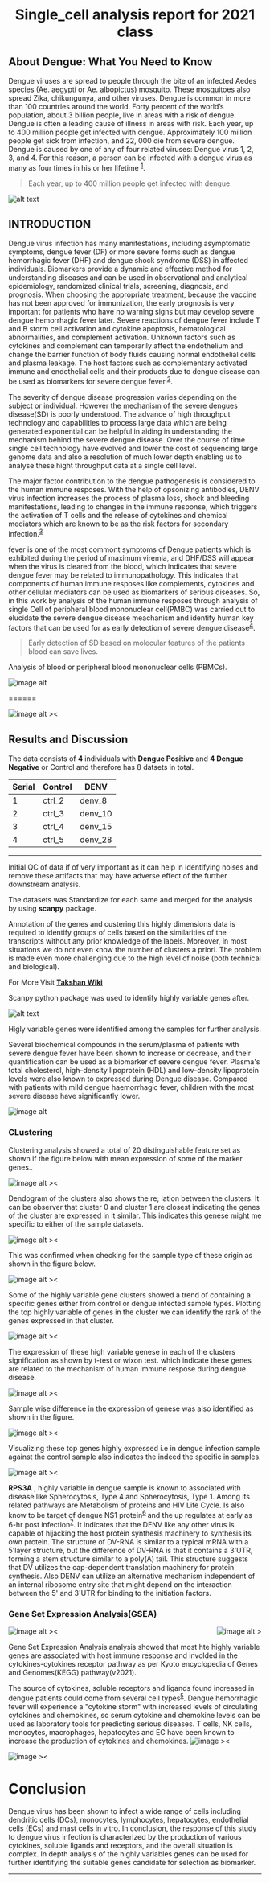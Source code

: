 <h1 align="center">  Single_cell analysis report for 2021 class </h1>

## About Dengue: What You Need to Know

Dengue viruses are spread to people through the bite of an infected Aedes species (Ae. aegypti or Ae. albopictus) mosquito. These mosquitoes also spread Zika, chikungunya, and other viruses.
Dengue is common in more than 100 countries around the world.
Forty percent of the world’s population, about 3 billion people, live in areas with a risk of dengue. Dengue is often a leading cause of illness in areas with risk.
Each year, up to 400 million people get infected with dengue. Approximately 100 million people get sick from infection, and 22, 000 die from severe dengue.
Dengue is caused by one of any of four related viruses: Dengue virus 1, 2, 3, and 4.  For this reason, a person can be infected with a dengue virus as many as four times in his or her lifetime <sup>[1](https://www.cdc.gov/dengue/index.html "CDC")</sup>.

> Each year, up to 400 million people get infected with dengue.

![alt text](./images/denv.png "Dengue Virus")

## INTRODUCTION

Dengue virus infection has many manifestations, including asymptomatic symptoms, dengue fever (DF) or more severe forms such as dengue hemorrhagic fever (DHF) and dengue shock syndrome (DSS) in affected individuals. Biomarkers provide a dynamic and effective method for understanding diseases and can be used in observational and analytical epidemiology, randomized clinical trials, screening, diagnosis, and prognosis. When choosing the appropriate  treatment, because the vaccine has not been approved for immunization, the early prognosis is very important for patients who have no warning signs but may develop severe dengue hemorrhagic fever later. Severe reactions of dengue fever include T and B storm cell activation and cytokine apoptosis, hematological abnormalities, and complement activation. Unknown factors such as cytokines and complement can temporarily affect the endothelium and change the barrier function of body fluids causing normal endothelial cells and plasma leakage. The host factors such as complementary activated immune and endothelial cells and their products due to dengue disease can be used as biomarkers for severe dengue fever.<sup>[2](https://dx.doi.org/10.1186%2Fs12929-015-0191-6 "DENV")</sup>.

The severity of dengue disease progression varies depending on the subject or individual. However the mechanism of the severe dengues disease(SD) is poorly understood. The advance of high throughput technology and capabilities to process large data which are being generated exponential can be helpful in aiding in understanding the mechanism behind the severe dengue disease. Over the course of time single cell technology have evolved and lower the cost of sequencing large genome data and also a resolution of much lower depth enabling us to analyse these hight throughput data at a single cell level.

The major factor contribution to the  dengue pathogenesis is considered to the human immune resposes. With the help of opsonizing antibodies, DENV virus infection increases the process of plasma loss, shock and bleeding manifestations, leading to changes in the immune response, which triggers the activation of T cells and the release of cytokines and chemical mediators which are known to be as the risk factors for secondary infection.<sup>[3](https://jbiomedsci.biomedcentral.com/articles/10.1186/s12929-015-0191-6#ref-CR3)</sup>

fever is one of the most commont symptoms of Dengue patients which is exhibited  during the period of maximum viremia, and DHF/DSS will appear when the virus is cleared from the blood, which indicates that severe dengue fever may be related to immunopathology. This indicates that components of human immune resposes like complements, cytokines and other cellular mediators can be used as biomarkers of serious diseases. So, in this work by analysis of the human immune resposes through analysis of single Cell of peripheral blood mononuclear cell(PMBC) was carried out to elucidate the severe dengue disease meachanism and identify human key factors that can be used for as early detection of severe dengue disease<sup>[4](https://jbiomedsci.biomedcentral.com/articles/10.1186/s12929-015-0191-6#ref-CR7)</sup>.

> Early detection of SD based on molecular features of the patients blood can save lives.

Analysis of blood or peripheral blood mononuclear cells (PBMCs).

![image alt](./images/biomarker.png "Dengue Virus")

======

![image alt  ><](./figures/scatterscatter.png "SAMPLE")

## Results and Discussion

The data consists of **4** individuals with **Dengue Positive** and **4 Dengue Negative** or Control and therefore has 8 datsets in total.

| Serial | Control | DENV    |
| ------ | ------- | ------- |
| 1      | ctrl_2  | denv_8  |
| 2      | ctrl_3  | denv_10 |
| 3      | ctrl_4  | denv_15 |
| 4      | ctrl_5  | denv_28 |

---

Initial QC of data if of very important as it can help in identifying noises and remove these artifacts that may have adverse effect of the further downstream analysis.

The datasets was Standardize  for each same and merged for  the analysis by using **scanpy** package.

Annotation of the genes and custering this highly dimensions data is required to identify groups of cells based on the similarities of the transcripts without any prior knowledge of the labels. Moreover, in most situations we do not even know the number of clusters a priori. The problem is made even more challenging due to the high level of noise (both technical and biological).

For More Visit  [**Takshan Wiki**](https://github.com/Takshan/Single_cell/wiki)

Scanpy python package was used to identify highly variable genes after.

![alt text](figures/filter_genes_dispersion_highly_variable_genes.png "Highly Variable Genes")

Higly variable genes were identified among the samples for further analysis.

Several biochemical compounds in the serum/plasma of patients with severe dengue fever have been shown to increase or decrease, and their quantification can be used as a biomarker of severe dengue fever. Plasma's total cholesterol, high-density lipoprotein (HDL) and low-density lipoprotein levels were also known to expressed during Dengue disease. Compared with patients with mild dengue haemorrhagic fever, children with the most severe disease have significantly lower.

![image alt ](figures/violin_final_violin.png)

### CLustering

Clustering analysis showed  a  total of 20 distinguishable feature set as shown if the figure below with mean expression of some of the marker genes..

![image alt ><](figures/dotplot___louvan.png)

Dendogram of  the clusters also shows the re; lation between the clusters.
It can be observer that cluster 0 and cluster 1 are closest indicating the genes of the cluster are expressed in it similar. This indicates this genese might me specific to either of the sample datasets.

![image alt  ><](figures/_dengogram.png)

This was confirmed when checking for the sample type of these origin as shown in the figure below.

![image alt  ><](figures/_output.png)

Some of the highly variable gene clusters showed a trend of containing a specific genes either from control or dengue infected sample types.
Plotting the top highly variable of genes in the cluster we can identify the rank of the genes expressed in that cluster.

![image alt  >< ](figures/rank_genes_groups_louvain_0.6_louvain_0.6_ov_test.png)

The expression of these high variable genese in each of the clusters signification as shown by t-test or wixon test. which indicate these genes are related to the  mechanism of human immune respose during dengue disease.

![image alt  ><](figures/heatmap_top_10_gene.png)

Sample wise difference in the expression of genese was also identified as shown in the figure.

![image alt  ><](figures/rank_genes_groups_type_DE_DENV.png)

Visualizing these top genes highly expressed i.e in dengue infection sample against the control sample also indicates the indeed the specific in samples.

![image alt  ><](figures/_sns_ogenes_across_all_clusters.png)

**RPS3A** , highly variable in dengue sample is known to associated with disease like Spherocytosis, Type 4 and Spherocytosis, Type 1. Among its related pathways are Metabolism of proteins and HIV Life Cycle. Is also know to be target of dengue NS1 protein<sup>[6](https://www.sciencedirect.com/science/article/pii/S0042682215002731) </sup>and the up regulates at early as 6-hr post infection<sup>[7](https://www.scielo.br/j/bjmbr/a/wfXGMjptXPZkd8cKVM9DzYG/?lang=en)</sup>. It indicates that the DENV like any other virus is capable of  hijacking the host protein synthesis machinery to synthesis its own protein. The structure of DV-RNA is similar to a typical mRNA with a 5'layer structure, but the difference of DV-RNA is that it contains a 3'UTR, forming a stem structure similar to a poly(A) tail. This structure suggests that DV utilizes the cap-dependent translation machinery for protein synthesis. Also DENV can utilize an alternative mechanism independent of an internal ribosome entry site that might depend on the interaction between the 5' and 3'UTR for binding to the initiation factors.

### Gene Set Expression Analysis(GSEA)

![image alt  >](figures/GO_BP.png)

![image alt  ><](figures/KEGG_2021.png)

Gene Set Expression Analysis analysis showed that most hte highly variable genes are associated with host immune response and involded in the cytokines-cytokines receptor pathway as per Kyoto encyclopedia of Genes and Genomes(KEGG) pathway(v2021).

The source of cytokines, soluble receptors and ligands found increased in dengue patients could come from several cell types<sup>[5](https://jbiomedsci.biomedcentral.com/articles/10.1186/s12929-015-0191-6#ref-CR6)</sup>. Dengue hemorrhagic fever will experience a "cytokine storm" with increased levels of circulating cytokines and chemokines, so serum cytokine and chemokine levels can be used as laboratory tools for predicting serious diseases. T cells, NK cells, monocytes, macrophages, hepatocytes and EC have been known to increase the  production of cytokines and chemokines.
![image >< ](figures/umap_.png)

![image >< ](figures/cytokines.png "cytokines")

# Conclusion

Dengue virus has been shown to infect a wide range of cells including dendritic cells (DCs), monocytes, lymphocytes, hepatocytes, endothelial cells (ECs) and mast cells in vitro. In conclusion, the response of this study to dengue virus infection is characterized by the production of various cytokines, soluble ligands and receptors, and the overall situation is complex. In depth analysis of the  highly variables genes can be used for further identifying the suitable genes candidate for selection as biomarker.

---
<style type="text/css">

  img[alt$=">"] {
  float: right;
}

img[alt$="<"] {
  float: left;
}

img[alt$="><"] {
  display: block;
  max-width: 100%;
  height: auto;
  margin: auto;
  float: none!important;
}
</style>


